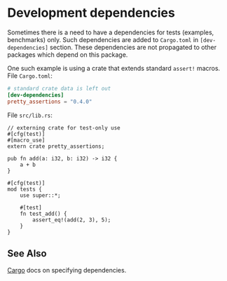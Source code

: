 # Development dependencies

Sometimes there is a need to have a dependencies for tests (examples,
benchmarks) only. Such dependencies are added to `Cargo.toml` in
`[dev-dependencies]` section. These dependencies are not propagated to other
packages which depend on this package.

One such example is using a crate that extends standard `assert!` macros.  
File `Cargo.toml`:

```toml
# standard crate data is left out
[dev-dependencies]
pretty_assertions = "0.4.0"
```

File `src/lib.rs`:

```rust,ignore
// externing crate for test-only use
#[cfg(test)]
#[macro_use]
extern crate pretty_assertions;

pub fn add(a: i32, b: i32) -> i32 {
    a + b
}

#[cfg(test)]
mod tests {
    use super::*;

    #[test]
    fn test_add() {
        assert_eq!(add(2, 3), 5);
    }
}
```

## See Also
[Cargo][cargo] docs on specifying dependencies.

[cargo]: http://doc.crates.io/specifying-dependencies.html

